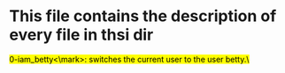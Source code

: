 # This file contains the description of every file in thsi dir
<mark>0-iam_betty<\mark>: switches the current user to the user betty.\
